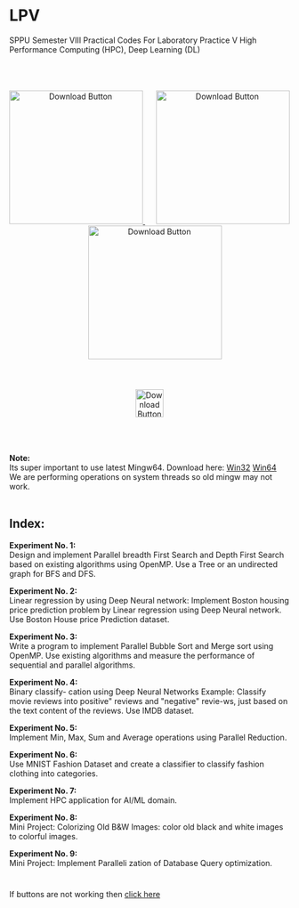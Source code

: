 # LPV
SPPU Semester VIII Practical Codes For Laboratory Practice V High Performance Computing (HPC), Deep Learning (DL)
<br><br><br><br>



<p align="center">
  <a href="https://drive.google.com/uc?export=download&id=1Orw8r8-OuMIBG5-8DYHNaZOqSKkGor-v">
  <img src="https://github.com/user-attachments/assets/2684d9f2-06c5-4ab3-9852-09b906123143" 
       alt="Download Button" 
       width="240" 
       style="cursor: pointer;" />
</a>&nbsp;&nbsp;&nbsp;&nbsp;
  <a href="https://drive.google.com/uc?export=download&id=1blOtnw8EGVpwr5HFiTEnGtU2LF-11Ni1">
  <img src="https://github.com/user-attachments/assets/819d8393-8de5-47f9-a024-da90f72223c3" 
       alt="Download Button" 
       width="240" 
       style="cursor: pointer;" />
</a>&nbsp;&nbsp;&nbsp;&nbsp;
  <a href="https://drive.google.com/uc?export=download&id=1niVMBkt4QoAlw3-Q8H1N8xTY_bNkaMAE">
  <img src="https://github.com/user-attachments/assets/2e442dd7-8531-4e69-89ee-310b8d13ca53" 
       alt="Download Button" 
       width="240" 
       style="cursor: pointer;" />
</a><br><br><br><br>

  <a href="https://drive.google.com/uc?export=download&id=1niVMBkt4QoAlw3-Q8H1N8xTY_bNkaMAE">
  <img src="https://github.com/user-attachments/assets/fed93179-9e6b-4849-af89-f0d426cdaafa" 
       alt="Download Button" 
       width="50" 
       style="cursor: pointer;" />
</a><br><br><br><br>
</p>


**Note:**<br>
Its super important to use latest Mingw64. Download here: [Win32](https://github.com/brechtsanders/winlibs_mingw/releases/download/14.2.0posix-12.0.0-ucrt-r3/winlibs-i686-posix-dwarf-gcc-14.2.0-llvm-19.1.7-mingw-w64ucrt-12.0.0-r3.zip)  [Win64](https://github.com/brechtsanders/winlibs_mingw/releases/download/14.2.0posix-12.0.0-ucrt-r3/winlibs-x86_64-posix-seh-gcc-14.2.0-llvm-19.1.7-mingw-w64ucrt-12.0.0-r3.zip) <br>
We are performing operations on system threads so old mingw may not work.
<br><br>

## Index:
**Experiment No. 1:**<br>
Design and implement Parallel breadth First Search and Depth First Search based on existing algorithms using OpenMP. Use a Tree or an undirected graph for BFS and DFS.<br>

**Experiment No. 2:**<br>
Linear regression by using Deep Neural network: Implement Boston housing price prediction problem by Linear regression using Deep Neural network. Use Boston House price Prediction dataset. <br>

**Experiment No. 3:**<br>
Write a program to implement Parallel Bubble Sort and Merge sort using OpenMP. Use existing algorithms and measure the performance of sequential and parallel algorithms.<br>

**Experiment No. 4:**<br>
Binary classify- cation using Deep Neural Networks Example: Classify movie reviews into positive" reviews and "negative" revie-ws, just based on the text content of the reviews. Use IMDB dataset.<br>

**Experiment No. 5:**<br>
Implement Min, Max, Sum and Average operations using Parallel Reduction.<br>

**Experiment No. 6:**<br>
Use MNIST Fashion Dataset and create a classifier to classify fashion clothing into categories.<br>

**Experiment No. 7:**<br>
Implement HPC application for AI/ML domain.<br>

**Experiment No. 8:**<br>
Mini Project: Colorizing Old B&W Images: color old black and white images to colorful images.<br>

**Experiment No. 9:**<br>
Mini Project: Implement Paralleli zation of Database Query optimization.<br>
#
If buttons are not working then [click here](https://drive.google.com/drive/folders/1x76WUorRHgHn2OGSUMZLjzgxQr7SQfrX?usp=sharing)










